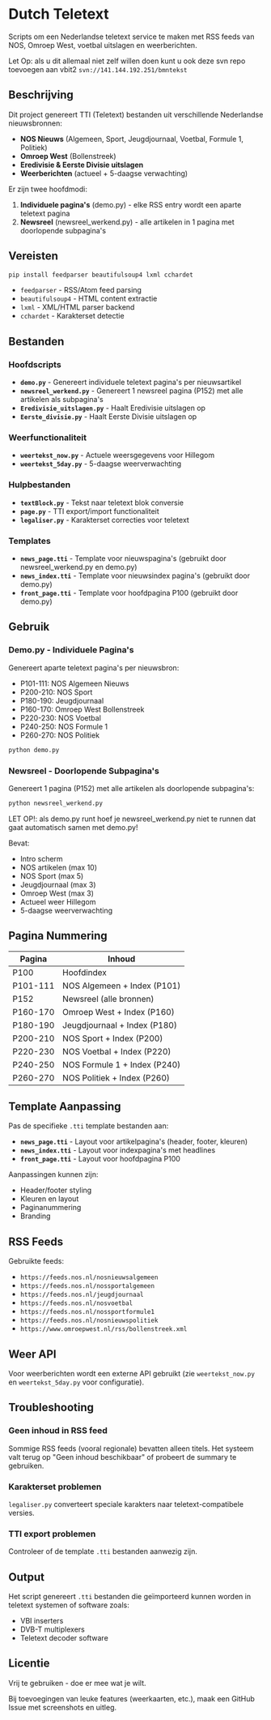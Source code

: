 # Dutch Teletext

Scripts om een Nederlandse teletext service te maken met RSS feeds van NOS, Omroep West, voetbal uitslagen en weerberichten.

Let Op: als u dit allemaal niet zelf willen doen kunt u ook deze svn repo toevoegen aan vbit2 `svn://141.144.192.251/bmntekst`

## Beschrijving

Dit project genereert TTI (Teletext) bestanden uit verschillende Nederlandse nieuwsbronnen:

- **NOS Nieuws** (Algemeen, Sport, Jeugdjournaal, Voetbal, Formule 1, Politiek)
- **Omroep West** (Bollenstreek)  
- **Eredivisie & Eerste Divisie uitslagen**
- **Weerberichten** (actueel + 5-daagse verwachting)

Er zijn twee hoofdmodi:
1. **Individuele pagina's** (demo.py) - elke RSS entry wordt een aparte teletext pagina
2. **Newsreel** (newsreel_werkend.py) - alle artikelen in 1 pagina met doorlopende subpagina's

## Vereisten

```bash
pip install feedparser beautifulsoup4 lxml cchardet
```

- `feedparser` - RSS/Atom feed parsing
- `beautifulsoup4` - HTML content extractie
- `lxml` - XML/HTML parser backend
- `cchardet` - Karakterset detectie

## Bestanden

### Hoofdscripts
- **`demo.py`** - Genereert individuele teletext pagina's per nieuwsartikel
- **`newsreel_werkend.py`** - Genereert 1 newsreel pagina (P152) met alle artikelen als subpagina's
- **`Eredivisie_uitslagen.py`** - Haalt Eredivisie uitslagen op
- **`Eerste_divisie.py`** - Haalt Eerste Divisie uitslagen op

### Weerfunctionaliteit
- **`weertekst_now.py`** - Actuele weersgegevens voor Hillegom
- **`weertekst_5day.py`** - 5-daagse weerverwachting

### Hulpbestanden
- **`textBlock.py`** - Tekst naar teletext blok conversie
- **`page.py`** - TTI export/import functionaliteit
- **`legaliser.py`** - Karakterset correcties voor teletext

### Templates
- **`news_page.tti`** - Template voor nieuwspagina's (gebruikt door newsreel_werkend.py en demo.py)
- **`news_index.tti`** - Template voor nieuwsindex pagina's (gebruikt door demo.py)
- **`front_page.tti`** - Template voor hoofdpagina P100 (gebruikt door demo.py)

## Gebruik

### Demo.py - Individuele Pagina's
Genereert aparte teletext pagina's per nieuwsbron:
- P101-111: NOS Algemeen Nieuws
- P200-210: NOS Sport
- P180-190: Jeugdjournaal  
- P160-170: Omroep West Bollenstreek
- P220-230: NOS Voetbal
- P240-250: NOS Formule 1
- P260-270: NOS Politiek

```bash
python demo.py
```

### Newsreel - Doorlopende Subpagina's
Genereert 1 pagina (P152) met alle artikelen als doorlopende subpagina's:

```bash
python newsreel_werkend.py
```

LET OP!: als demo.py runt hoef je newsreel_werkend.py niet te runnen dat gaat automatisch samen met demo.py!

Bevat:
- Intro scherm
- NOS artikelen (max 10)
- NOS Sport (max 5) 
- Jeugdjournaal (max 3)
- Omroep West (max 3)
- Actueel weer Hillegom
- 5-daagse weerverwachting

## Pagina Nummering

| Pagina | Inhoud |
|--------|---------|
| P100 | Hoofdindex |
| P101-111 | NOS Algemeen + Index (P101) |
| P152 | Newsreel (alle bronnen) |
| P160-170 | Omroep West + Index (P160) |
| P180-190 | Jeugdjournaal + Index (P180) |
| P200-210 | NOS Sport + Index (P200) |
| P220-230 | NOS Voetbal + Index (P220) |
| P240-250 | NOS Formule 1 + Index (P240) |
| P260-270 | NOS Politiek + Index (P260) |

## Template Aanpassing

Pas de specifieke `.tti` template bestanden aan:

- **`news_page.tti`** - Layout voor artikelpagina's (header, footer, kleuren)
- **`news_index.tti`** - Layout voor indexpagina's met headlines  
- **`front_page.tti`** - Layout voor hoofdpagina P100

Aanpassingen kunnen zijn:
- Header/footer styling
- Kleuren en layout
- Paginanummering
- Branding

## RSS Feeds

Gebruikte feeds:
- `https://feeds.nos.nl/nosnieuwsalgemeen`
- `https://feeds.nos.nl/nossportalgemeen`  
- `https://feeds.nos.nl/jeugdjournaal`
- `https://feeds.nos.nl/nosvoetbal`
- `https://feeds.nos.nl/nossportformule1`
- `https://feeds.nos.nl/nosnieuwspolitiek`
- `https://www.omroepwest.nl/rss/bollenstreek.xml`

## Weer API

Voor weerberichten wordt een externe API gebruikt (zie `weertekst_now.py` en `weertekst_5day.py` voor configuratie).

## Troubleshooting

### Geen inhoud in RSS feed
Sommige RSS feeds (vooral regionale) bevatten alleen titels. Het systeem valt terug op "Geen inhoud beschikbaar" of probeert de summary te gebruiken.

### Karakterset problemen  
`legaliser.py` converteert speciale karakters naar teletext-compatibele versies.

### TTI export problemen
Controleer of de template `.tti` bestanden aanwezig zijn.

## Output

Het script genereert `.tti` bestanden die geïmporteerd kunnen worden in teletext systemen of software zoals:
- VBI inserters
- DVB-T multiplexers  
- Teletext decoder software

## Licentie

Vrij te gebruiken - doe er mee wat je wilt. 

Bij toevoegingen van leuke features (weerkaarten, etc.), maak een GitHub Issue met screenshots en uitleg.
